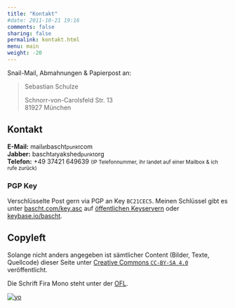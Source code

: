 ```yaml
---
title: "Kontakt"
#date: 2011-10-21 19:16
comments: false
sharing: false
permalink: kontakt.html
menu: main
weight: -20
---
```


Snail-Mail, Abmahnungen & Papierpost an:

<blockquote>
  Sebastian Schulze<br/>

  Schnorr-von-Carolsfeld Str. 13<br/>
  81927 München
</blockquote>

## Kontakt

**E-Mail:** mail<small>at</small>bascht<small>punkt</small>com<br/>
**Jabber:** bascht<small>at</small>yakshed<small>punkt</small>org<br/>
**Telefon:** +49 37421 649639 <small>(IP Telefonnummer, ihr landet
auf einer Mailbox & ich rufe zurück)</small>

### PGP Key

Verschlüsselte Post gern via PGP an Key `BC21CEC5`. Meinen Schlüssel
gibt es unter [bascht.com/key.asc](/key.asc) auf
[öffentlichen Keyservern](https://sks-keyservers.net/pks/lookup?op=get&search=0x7406AC3EBC21CEC5)
oder [keybase.io/bascht](https://keybase.io/bascht).

## Copyleft

Solange nicht anders angegeben ist sämtlicher Content (Bilder, Texte,
Quellcode) dieser Seite unter
[Creative Commons `CC-BY-SA 4.0`](http://creativecommons.org/licenses/by-sa/4.0/deed.en_GB)
veröffentlicht.

Die Schrift Fira Mono steht unter der
[OFL](https://opensource.org/licenses/OFL-1.1).

[![yo](/images/cc.png)](http://creativecommons.org/licenses/by-sa/4.0/deed.en_GB)
